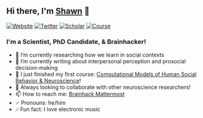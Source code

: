 ## Hi there, I'm [Shawn](https://shawnrhoads.github.io/) 👋

[![Website](https://img.shields.io/website?label=🧠%20shawnrhoads.github.io&logo=&style=flat-square&url=https://shawnrhoads.github.io/)](https://shawnrhoads.github.io/)
[![Twitter](https://img.shields.io/twitter/follow/ShawnRhoads56?color=1DA1F2&logo=twitter&style=flat-square)](https://twitter.com/intent/follow?screen_name=ShawnRhoads56)
[![Scholar](https://img.shields.io/badge/🎓%20Google%20Scholar-16-red?style=flat-square)](https://scholar.google.com/citations?user=__YmDVEAAAAJ&hl=en)
[![Course](https://img.shields.io/github/workflow/status/shawnrhoads/gu-psyc-347/deploy-book?color=orange&label=%F0%9F%93%95%20PSYC%20347-01&style=flat-square)](https://shawnrhoads.github.io/gu-psyc-347/index.html)


### I'm a Scientist, PhD Candidate, & Brainhacker!

- 🌱 I’m currently researching how we learn in social contexts
- 📄 I’m currently writing about interpersonal perception and prosocial decision-making
- 🔭 I just finished my first course: [Computational Models of Human Social Behavior & Neuroscience](https://shawnrhoads.github.io/gu-psyc-347/index.html)!
- 👯 Always looking to collaborate with other neuroscience researchers!
- 📫 How to reach me: [Brainhack Mattermost](https://mattermost.brainhack.org/brainhack/messages/@shawnrhoads)
- ♂️ Pronouns: he/him
- 🎶 Fun fact: I love electronic music
